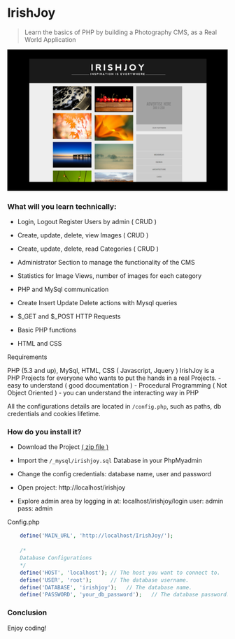 # IrishJoy

<blockquote>
<p>Learn the basics of PHP by building a Photography CMS, as a Real World Application</p>
</blockquote>


![IrishJoy](https://raw.githubusercontent.com/ArditMustafaraj/IrishJoy/master/images/wiki_irishjoy.png)

### What will you learn technically:

* Login, Logout Register Users by admin ( CRUD )
* Create, update, delete, view Images ( CRUD )
* Create, update, delete, read Categories ( CRUD )
* Administrator Section to manage the functionality of the CMS
* Statistics for Image Views, number of images for each category

* PHP and MySql communication
* Create Insert Update Delete actions with Mysql queries
* $_GET and $_POST HTTP Requests
* Basic PHP functions
* HTML and CSS 


Requirements

PHP (5.3 and up), MySql, HTML, CSS ( Javascript, Jquery )
IrishJoy is a PHP Projects for everyone who wants to put the hands in a real Projects. 
	- easy to understand ( good documentation )
	- Procedural Programming ( Not Object Oriented ) - you can understand the interacting way in PHP
	

All the configurations details are located in <code>/config.php</code>, such as paths, db credentials and cookies lifetime.

### How do you install it?

* Download the Project [( zip file )](https://github.com/ArditMustafaraj/pro/archive/master.zip)
* Import the ```/_mysql/irishjoy.sql``` Database in your PhpMyadmin 
* Change the config credentials: database name, user and password
* Open project: http://localhost/irishjoy

* Explore admin area by logging in at: localhost/irishjoy/login
		user: admin
		pass: admin

Config.php
```php
	define('MAIN_URL', 'http://localhost/IrishJoy/');

	/*
	Database Configurations
	*/
	define('HOST', 'localhost'); // The host you want to connect to.
	define('USER', 'root');      // The database username.
	define('DATABASE', 'irishjoy');   // The database name.
	define('PASSWORD', 'your_db_password');   // The database password. 
```

### Conclusion


Enjoy coding!

